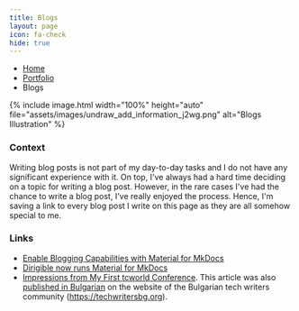 ```yaml
---
title: Blogs
layout: page
icon: fa-check
hide: true
---
```


<ul class="breadcrumb">
  <li><a href="./#" class="icon fa-home">  Home</a></li>
  <li><a href="./#portfolio" class="icon fa-briefcase">  Portfolio</a></li>
  <li>Blogs</li>
</ul>


{% include image.html width="100%" height="auto" file="assets/images/undraw_add_information_j2wg.png" alt="Blogs Illustration" %}


### Context
Writing blog posts is not part of my day-to-day tasks and I do not have any significant experience with it. On top, I've always had a hard time deciding on a topic for writing a blog post. However, in the rare cases I've had the chance to write a blog post, I've really enjoyed the process. Hence, I'm saving a link to every blog post I write on this page as they are all somehow special to me.

### Links

- [Enable Blogging Capabilities with Material for MkDocs](https://www.dirigible.io/blogs/2021/11/2/material-blogging-capabilities/)
- [Dirigible now runs Material for MkDocs](https://www.dirigible.io/blogs/2021/11/1/dirigible-runs-material/)
- [Impressions from My First tcworld Conference](tcworld-impressions-SP). This article was also [published in Bulgarian](https://www.techwritersbg.org/articles/vpechatleniya-ot-parvata-mi-tcworld-konferentsiya.html) on the website of the Bulgarian tech writers community (https://techwritersbg.org).


<!-- ### [Grow As Tech Writer blog](grow-as-tech-writer-blog.html)
 I've also started my own blog as a way of challenging myself to go out of my comfort zone and do something I don't feel too confident about. It is already live and you can access it via the link above. Go check out the blogs I've already posted there.-->